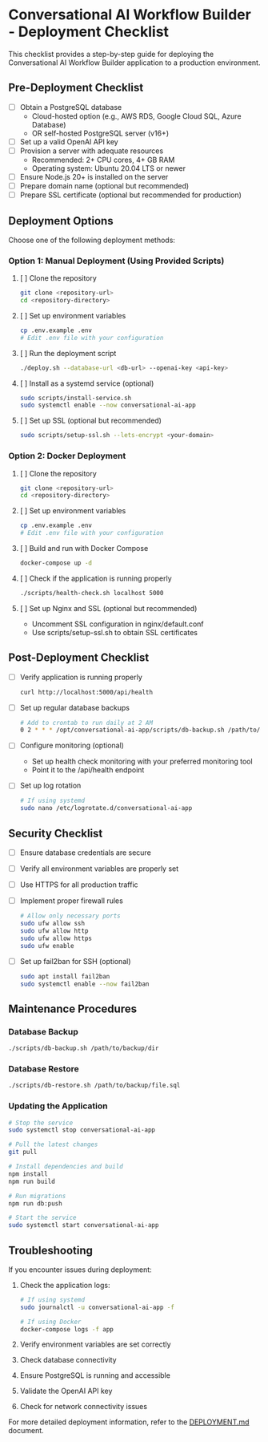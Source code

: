 # Conversational AI Workflow Builder - Deployment Checklist

This checklist provides a step-by-step guide for deploying the Conversational AI Workflow Builder application to a production environment.

## Pre-Deployment Checklist

- [ ] Obtain a PostgreSQL database
  - Cloud-hosted option (e.g., AWS RDS, Google Cloud SQL, Azure Database) 
  - OR self-hosted PostgreSQL server (v16+)
- [ ] Set up a valid OpenAI API key
- [ ] Provision a server with adequate resources
  - Recommended: 2+ CPU cores, 4+ GB RAM
  - Operating system: Ubuntu 20.04 LTS or newer
- [ ] Ensure Node.js 20+ is installed on the server
- [ ] Prepare domain name (optional but recommended)
- [ ] Prepare SSL certificate (optional but recommended for production)

## Deployment Options

Choose one of the following deployment methods:

### Option 1: Manual Deployment (Using Provided Scripts)

1. [ ] Clone the repository
   ```bash
   git clone <repository-url>
   cd <repository-directory>
   ```

2. [ ] Set up environment variables
   ```bash
   cp .env.example .env
   # Edit .env file with your configuration
   ```

3. [ ] Run the deployment script
   ```bash
   ./deploy.sh --database-url <db-url> --openai-key <api-key>
   ```

4. [ ] Install as a systemd service (optional)
   ```bash
   sudo scripts/install-service.sh
   sudo systemctl enable --now conversational-ai-app
   ```

5. [ ] Set up SSL (optional but recommended)
   ```bash
   sudo scripts/setup-ssl.sh --lets-encrypt <your-domain>
   ```

### Option 2: Docker Deployment

1. [ ] Clone the repository
   ```bash
   git clone <repository-url>
   cd <repository-directory>
   ```

2. [ ] Set up environment variables
   ```bash
   cp .env.example .env
   # Edit .env file with your configuration
   ```

3. [ ] Build and run with Docker Compose
   ```bash
   docker-compose up -d
   ```

4. [ ] Check if the application is running properly
   ```bash
   ./scripts/health-check.sh localhost 5000
   ```

5. [ ] Set up Nginx and SSL (optional but recommended)
   - Uncomment SSL configuration in nginx/default.conf
   - Use scripts/setup-ssl.sh to obtain SSL certificates

## Post-Deployment Checklist

- [ ] Verify application is running properly
  ```bash
  curl http://localhost:5000/api/health
  ```

- [ ] Set up regular database backups
  ```bash
  # Add to crontab to run daily at 2 AM
  0 2 * * * /opt/conversational-ai-app/scripts/db-backup.sh /path/to/backup/dir
  ```

- [ ] Configure monitoring (optional)
  - Set up health check monitoring with your preferred monitoring tool
  - Point it to the /api/health endpoint

- [ ] Set up log rotation
  ```bash
  # If using systemd
  sudo nano /etc/logrotate.d/conversational-ai-app
  ```

## Security Checklist

- [ ] Ensure database credentials are secure
- [ ] Verify all environment variables are properly set
- [ ] Use HTTPS for all production traffic
- [ ] Implement proper firewall rules
  ```bash
  # Allow only necessary ports
  sudo ufw allow ssh
  sudo ufw allow http
  sudo ufw allow https
  sudo ufw enable
  ```

- [ ] Set up fail2ban for SSH (optional)
  ```bash
  sudo apt install fail2ban
  sudo systemctl enable --now fail2ban
  ```

## Maintenance Procedures

### Database Backup

```bash
./scripts/db-backup.sh /path/to/backup/dir
```

### Database Restore

```bash
./scripts/db-restore.sh /path/to/backup/file.sql
```

### Updating the Application

```bash
# Stop the service
sudo systemctl stop conversational-ai-app

# Pull the latest changes
git pull

# Install dependencies and build
npm install
npm run build

# Run migrations
npm run db:push

# Start the service
sudo systemctl start conversational-ai-app
```

## Troubleshooting

If you encounter issues during deployment:

1. Check the application logs:
   ```bash
   # If using systemd
   sudo journalctl -u conversational-ai-app -f
   
   # If using Docker
   docker-compose logs -f app
   ```

2. Verify environment variables are set correctly
3. Check database connectivity
4. Ensure PostgreSQL is running and accessible
5. Validate the OpenAI API key
6. Check for network connectivity issues

For more detailed deployment information, refer to the [DEPLOYMENT.md](DEPLOYMENT.md) document.